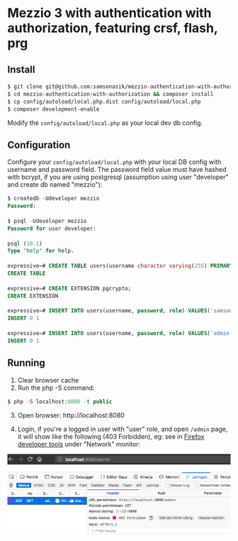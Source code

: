 # Mezzio 3 with authentication with authorization, featuring crsf, flash, prg

Install
-------

```bash
$ git clone git@github.com:samsonasik/mezzio-authentication-with-authorization.git
$ cd mezzio-authentication-with-authorization && composer install
$ cp config/autoload/local.php.dist config/autoload/local.php
$ composer development-enable
```

Modify the `config/autoload/local.php` as your local dev db config.

Configuration
-------------

Configure your `config/autoload/local.php` with your local DB config with username and password field. The password field value must have hashed with bcrypt, if you are using postgresql (assumption using user "developer" and create db named "mezzio"):

```sql
$ createdb -Udeveloper mezzio
Password:

$ psql -Udeveloper mezzio
Password for user developer:

psql (10.1)
Type "help" for help.

expressive=# CREATE TABLE users(username character varying(255) PRIMARY KEY NOT NULL, password text NOT NULL, role character varying(255) NOT NULL DEFAULT 'user');
CREATE TABLE

expressive=# CREATE EXTENSION pgcrypto;
CREATE EXTENSION

expressive=# INSERT INTO users(username, password, role) VALUES('samsonasik', crypt('123456', gen_salt('bf')), 'user');
INSERT 0 1

expressive=# INSERT INTO users(username, password, role) VALUES('admin', crypt('123456', gen_salt('bf')), 'admin');
INSERT 0 1
```

Running
-------

1. Clear browser cache
2. Run the php -S command:

```php
$ php -S localhost:8080 -t public
```

3. Open browser: http://localhost:8080

4. Login, if you're a logged in user with "user" role, and open `/admin` page, it will show like the following (403 Forbidden), eg: see in [Firefox developer tools](https://developer.mozilla.org/en-US/docs/Tools/Network_Monitor) under "Network" monitor:

<img src="./authorized-user-cannot-access-admin-page.png">